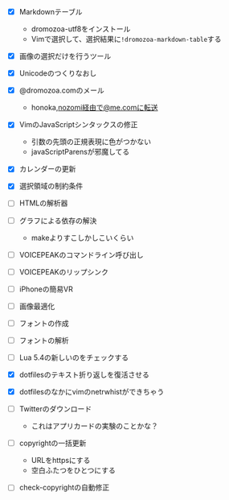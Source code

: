 - [x] Markdownテーブル
  - dromozoa-utf8をインストール
  - Vimで選択して、選択結果に`!dromozoa-markdown-table`する
- [x] 画像の選択だけを行うツール
- [x] Unicodeのつくりなおし
- [x] @dromozoa.comのメール
  - honoka,nozomi経由で@me.comに転送
- [x] VimのJavaScriptシンタックスの修正
  - 引数の先頭の正規表現に色がつかない
  - javaScriptParensが邪魔してる
- [x] カレンダーの更新
- [x] 選択領域の制約条件

- [ ] HTMLの解析器
- [ ] グラフによる依存の解決
  - makeよりすこしかしこいくらい
- [ ] VOICEPEAKのコマンドライン呼び出し
- [ ] VOICEPEAKのリップシンク
- [ ] iPhoneの簡易VR
- [ ] 画像最適化
- [ ] フォントの作成
- [ ] フォントの解析
- [ ] Lua 5.4の新しいのをチェックする
- [x] dotfilesのテキスト折り返しを復活させる
- [x] dotfilesのなかにvimのnetrwhistができちゃう
- [ ] Twitterのダウンロード
  - これはアプリカードの実験のことかな？
- [ ] copyrightの一括更新
  - URLをhttpsにする
  - 空白ふたつをひとつにする
- [ ] check-copyrightの自動修正
